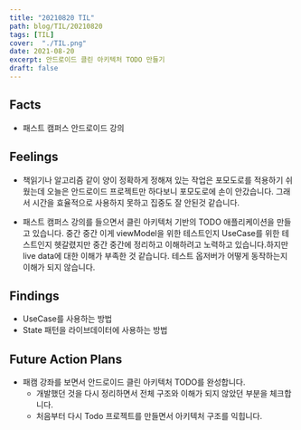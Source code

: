 ```yaml
---
title: "20210820 TIL"
path: blog/TIL/20210820
tags: [TIL]
cover:  "./TIL.png"
date: 2021-08-20
excerpt: 안드로이드 클린 아키텍처 TODO 만들기 
draft: false
---
```


## Facts

* 패스트 캠퍼스 안드로이드 강의 


## Feelings

* 책읽기나 알고리즘 같이 양이 정확하게 정해져 있는 작업은 포모도로를 적용하기 쉬웠는데 오늘은 안드로이드 프로젝트만 하다보니 포모도로에 손이 안갔습니다. 그래서 시간을 효율적으로 사용하지 못하고 집중도 잘 안된것 같습니다. 

* 패스트 캠퍼스 강의를 들으면서 클린 아키텍처 기반의 TODO 애플리케이션을 만들고 있습니다. 중간 중간 이게 viewModel을 위한 테스트인지 UseCase를 위한 테스트인지 헷갈렸지만 중간 중간에 정리하고 이해하려고 노력하고 있습니다.하지만 live data에 대한 이해가 부족한 것 같습니다. 테스트 옵저버가 어떻게 동작하는지 이해가 되지 않습니다. 

## Findings

* UseCase를 사용하는 방법 
* State 패턴을 라이브데이터에 사용하는 방법 

## Future Action Plans

* 패캠 강좌를 보면서 안드로이드 클린 아키텍처 TODO를 완성합니다.
    * 개발했던 것을 다시 정리하면서 전체 구조와 이해가 되지 않았던 부분을 체크합니다.
    * 처음부터 다시 Todo 프로젝트를 만들면서 아키텍처 구조를 익힙니다.







